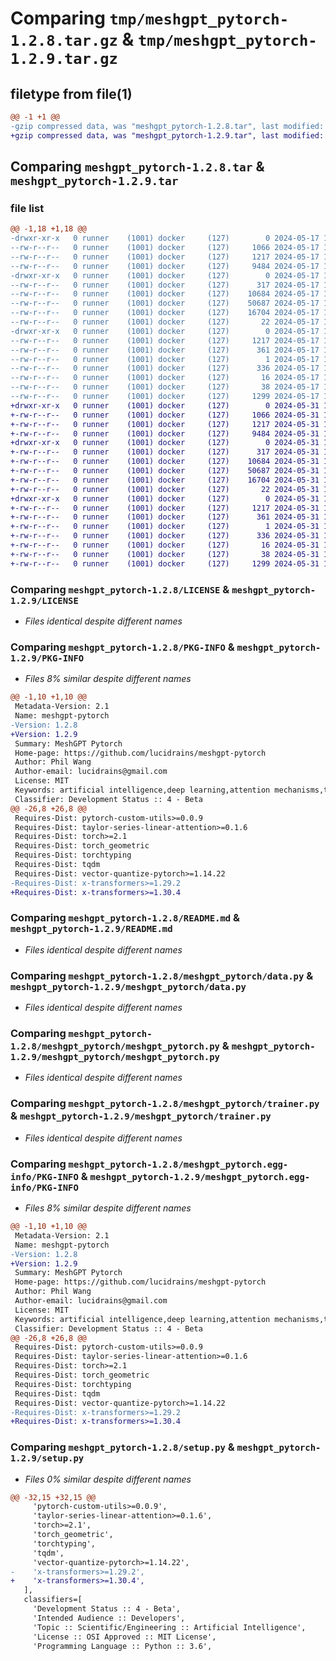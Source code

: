 # Comparing `tmp/meshgpt_pytorch-1.2.8.tar.gz` & `tmp/meshgpt_pytorch-1.2.9.tar.gz`

## filetype from file(1)

```diff
@@ -1 +1 @@
-gzip compressed data, was "meshgpt_pytorch-1.2.8.tar", last modified: Fri May 17 19:34:38 2024, max compression
+gzip compressed data, was "meshgpt_pytorch-1.2.9.tar", last modified: Fri May 31 18:32:03 2024, max compression
```

## Comparing `meshgpt_pytorch-1.2.8.tar` & `meshgpt_pytorch-1.2.9.tar`

### file list

```diff
@@ -1,18 +1,18 @@
-drwxr-xr-x   0 runner    (1001) docker     (127)        0 2024-05-17 19:34:38.583101 meshgpt_pytorch-1.2.8/
--rw-r--r--   0 runner    (1001) docker     (127)     1066 2024-05-17 19:34:34.000000 meshgpt_pytorch-1.2.8/LICENSE
--rw-r--r--   0 runner    (1001) docker     (127)     1217 2024-05-17 19:34:38.583101 meshgpt_pytorch-1.2.8/PKG-INFO
--rw-r--r--   0 runner    (1001) docker     (127)     9484 2024-05-17 19:34:34.000000 meshgpt_pytorch-1.2.8/README.md
-drwxr-xr-x   0 runner    (1001) docker     (127)        0 2024-05-17 19:34:38.583101 meshgpt_pytorch-1.2.8/meshgpt_pytorch/
--rw-r--r--   0 runner    (1001) docker     (127)      317 2024-05-17 19:34:34.000000 meshgpt_pytorch-1.2.8/meshgpt_pytorch/__init__.py
--rw-r--r--   0 runner    (1001) docker     (127)    10684 2024-05-17 19:34:34.000000 meshgpt_pytorch-1.2.8/meshgpt_pytorch/data.py
--rw-r--r--   0 runner    (1001) docker     (127)    50687 2024-05-17 19:34:34.000000 meshgpt_pytorch-1.2.8/meshgpt_pytorch/meshgpt_pytorch.py
--rw-r--r--   0 runner    (1001) docker     (127)    16704 2024-05-17 19:34:34.000000 meshgpt_pytorch-1.2.8/meshgpt_pytorch/trainer.py
--rw-r--r--   0 runner    (1001) docker     (127)       22 2024-05-17 19:34:34.000000 meshgpt_pytorch-1.2.8/meshgpt_pytorch/version.py
-drwxr-xr-x   0 runner    (1001) docker     (127)        0 2024-05-17 19:34:38.583101 meshgpt_pytorch-1.2.8/meshgpt_pytorch.egg-info/
--rw-r--r--   0 runner    (1001) docker     (127)     1217 2024-05-17 19:34:38.000000 meshgpt_pytorch-1.2.8/meshgpt_pytorch.egg-info/PKG-INFO
--rw-r--r--   0 runner    (1001) docker     (127)      361 2024-05-17 19:34:38.000000 meshgpt_pytorch-1.2.8/meshgpt_pytorch.egg-info/SOURCES.txt
--rw-r--r--   0 runner    (1001) docker     (127)        1 2024-05-17 19:34:38.000000 meshgpt_pytorch-1.2.8/meshgpt_pytorch.egg-info/dependency_links.txt
--rw-r--r--   0 runner    (1001) docker     (127)      336 2024-05-17 19:34:38.000000 meshgpt_pytorch-1.2.8/meshgpt_pytorch.egg-info/requires.txt
--rw-r--r--   0 runner    (1001) docker     (127)       16 2024-05-17 19:34:38.000000 meshgpt_pytorch-1.2.8/meshgpt_pytorch.egg-info/top_level.txt
--rw-r--r--   0 runner    (1001) docker     (127)       38 2024-05-17 19:34:38.583101 meshgpt_pytorch-1.2.8/setup.cfg
--rw-r--r--   0 runner    (1001) docker     (127)     1299 2024-05-17 19:34:34.000000 meshgpt_pytorch-1.2.8/setup.py
+drwxr-xr-x   0 runner    (1001) docker     (127)        0 2024-05-31 18:32:03.189141 meshgpt_pytorch-1.2.9/
+-rw-r--r--   0 runner    (1001) docker     (127)     1066 2024-05-31 18:31:58.000000 meshgpt_pytorch-1.2.9/LICENSE
+-rw-r--r--   0 runner    (1001) docker     (127)     1217 2024-05-31 18:32:03.189141 meshgpt_pytorch-1.2.9/PKG-INFO
+-rw-r--r--   0 runner    (1001) docker     (127)     9484 2024-05-31 18:31:58.000000 meshgpt_pytorch-1.2.9/README.md
+drwxr-xr-x   0 runner    (1001) docker     (127)        0 2024-05-31 18:32:03.189141 meshgpt_pytorch-1.2.9/meshgpt_pytorch/
+-rw-r--r--   0 runner    (1001) docker     (127)      317 2024-05-31 18:31:58.000000 meshgpt_pytorch-1.2.9/meshgpt_pytorch/__init__.py
+-rw-r--r--   0 runner    (1001) docker     (127)    10684 2024-05-31 18:31:58.000000 meshgpt_pytorch-1.2.9/meshgpt_pytorch/data.py
+-rw-r--r--   0 runner    (1001) docker     (127)    50687 2024-05-31 18:31:58.000000 meshgpt_pytorch-1.2.9/meshgpt_pytorch/meshgpt_pytorch.py
+-rw-r--r--   0 runner    (1001) docker     (127)    16704 2024-05-31 18:31:58.000000 meshgpt_pytorch-1.2.9/meshgpt_pytorch/trainer.py
+-rw-r--r--   0 runner    (1001) docker     (127)       22 2024-05-31 18:31:58.000000 meshgpt_pytorch-1.2.9/meshgpt_pytorch/version.py
+drwxr-xr-x   0 runner    (1001) docker     (127)        0 2024-05-31 18:32:03.189141 meshgpt_pytorch-1.2.9/meshgpt_pytorch.egg-info/
+-rw-r--r--   0 runner    (1001) docker     (127)     1217 2024-05-31 18:32:03.000000 meshgpt_pytorch-1.2.9/meshgpt_pytorch.egg-info/PKG-INFO
+-rw-r--r--   0 runner    (1001) docker     (127)      361 2024-05-31 18:32:03.000000 meshgpt_pytorch-1.2.9/meshgpt_pytorch.egg-info/SOURCES.txt
+-rw-r--r--   0 runner    (1001) docker     (127)        1 2024-05-31 18:32:03.000000 meshgpt_pytorch-1.2.9/meshgpt_pytorch.egg-info/dependency_links.txt
+-rw-r--r--   0 runner    (1001) docker     (127)      336 2024-05-31 18:32:03.000000 meshgpt_pytorch-1.2.9/meshgpt_pytorch.egg-info/requires.txt
+-rw-r--r--   0 runner    (1001) docker     (127)       16 2024-05-31 18:32:03.000000 meshgpt_pytorch-1.2.9/meshgpt_pytorch.egg-info/top_level.txt
+-rw-r--r--   0 runner    (1001) docker     (127)       38 2024-05-31 18:32:03.189141 meshgpt_pytorch-1.2.9/setup.cfg
+-rw-r--r--   0 runner    (1001) docker     (127)     1299 2024-05-31 18:31:58.000000 meshgpt_pytorch-1.2.9/setup.py
```

### Comparing `meshgpt_pytorch-1.2.8/LICENSE` & `meshgpt_pytorch-1.2.9/LICENSE`

 * *Files identical despite different names*

### Comparing `meshgpt_pytorch-1.2.8/PKG-INFO` & `meshgpt_pytorch-1.2.9/PKG-INFO`

 * *Files 8% similar despite different names*

```diff
@@ -1,10 +1,10 @@
 Metadata-Version: 2.1
 Name: meshgpt-pytorch
-Version: 1.2.8
+Version: 1.2.9
 Summary: MeshGPT Pytorch
 Home-page: https://github.com/lucidrains/meshgpt-pytorch
 Author: Phil Wang
 Author-email: lucidrains@gmail.com
 License: MIT
 Keywords: artificial intelligence,deep learning,attention mechanisms,transformers,mesh generation
 Classifier: Development Status :: 4 - Beta
@@ -26,8 +26,8 @@
 Requires-Dist: pytorch-custom-utils>=0.0.9
 Requires-Dist: taylor-series-linear-attention>=0.1.6
 Requires-Dist: torch>=2.1
 Requires-Dist: torch_geometric
 Requires-Dist: torchtyping
 Requires-Dist: tqdm
 Requires-Dist: vector-quantize-pytorch>=1.14.22
-Requires-Dist: x-transformers>=1.29.2
+Requires-Dist: x-transformers>=1.30.4
```

### Comparing `meshgpt_pytorch-1.2.8/README.md` & `meshgpt_pytorch-1.2.9/README.md`

 * *Files identical despite different names*

### Comparing `meshgpt_pytorch-1.2.8/meshgpt_pytorch/data.py` & `meshgpt_pytorch-1.2.9/meshgpt_pytorch/data.py`

 * *Files identical despite different names*

### Comparing `meshgpt_pytorch-1.2.8/meshgpt_pytorch/meshgpt_pytorch.py` & `meshgpt_pytorch-1.2.9/meshgpt_pytorch/meshgpt_pytorch.py`

 * *Files identical despite different names*

### Comparing `meshgpt_pytorch-1.2.8/meshgpt_pytorch/trainer.py` & `meshgpt_pytorch-1.2.9/meshgpt_pytorch/trainer.py`

 * *Files identical despite different names*

### Comparing `meshgpt_pytorch-1.2.8/meshgpt_pytorch.egg-info/PKG-INFO` & `meshgpt_pytorch-1.2.9/meshgpt_pytorch.egg-info/PKG-INFO`

 * *Files 8% similar despite different names*

```diff
@@ -1,10 +1,10 @@
 Metadata-Version: 2.1
 Name: meshgpt-pytorch
-Version: 1.2.8
+Version: 1.2.9
 Summary: MeshGPT Pytorch
 Home-page: https://github.com/lucidrains/meshgpt-pytorch
 Author: Phil Wang
 Author-email: lucidrains@gmail.com
 License: MIT
 Keywords: artificial intelligence,deep learning,attention mechanisms,transformers,mesh generation
 Classifier: Development Status :: 4 - Beta
@@ -26,8 +26,8 @@
 Requires-Dist: pytorch-custom-utils>=0.0.9
 Requires-Dist: taylor-series-linear-attention>=0.1.6
 Requires-Dist: torch>=2.1
 Requires-Dist: torch_geometric
 Requires-Dist: torchtyping
 Requires-Dist: tqdm
 Requires-Dist: vector-quantize-pytorch>=1.14.22
-Requires-Dist: x-transformers>=1.29.2
+Requires-Dist: x-transformers>=1.30.4
```

### Comparing `meshgpt_pytorch-1.2.8/setup.py` & `meshgpt_pytorch-1.2.9/setup.py`

 * *Files 0% similar despite different names*

```diff
@@ -32,15 +32,15 @@
     'pytorch-custom-utils>=0.0.9',
     'taylor-series-linear-attention>=0.1.6',
     'torch>=2.1',
     'torch_geometric',
     'torchtyping',
     'tqdm',
     'vector-quantize-pytorch>=1.14.22',
-    'x-transformers>=1.29.2',
+    'x-transformers>=1.30.4',
   ],
   classifiers=[
     'Development Status :: 4 - Beta',
     'Intended Audience :: Developers',
     'Topic :: Scientific/Engineering :: Artificial Intelligence',
     'License :: OSI Approved :: MIT License',
     'Programming Language :: Python :: 3.6',
```

